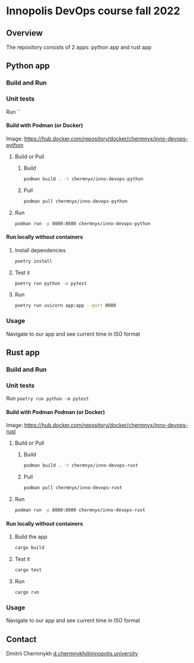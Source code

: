 # Innopolis DevOps course fall 2022

## Overview

The repository consists of 2 apps: python app and rust app

## Python app

### Build and Run

### Unit tests

Run ``

#### Build with Podman (or Docker)

Image: <https://hub.docker.com/repository/docker/chermnyx/inno-devops-python>

1. Build or Pull

   1. Build

      ```bash
      podman build . -t chermnyx/inno-devops-python
      ```

   2. Pull

      ```bash
      podman pull chermnyx/inno-devops-python
      ```

2. Run

   ```bash
   podman run -p 8080:8080 chermnyx/inno-devops-python
   ```

#### Run locally without containers

1. Install dependencies

   ```bash
   poetry install
   ```

2. Test it

   ```bash
   poetry run python -m pytest
   ```

3. Run

   ```bash
   poetry run uvicorn app:app --port 8080
   ```

### Usage

Navigate to our app and see current time in ISO format

## Rust app

### Build and Run

### Unit tests

Run `poetry run python -m pytest`

#### Build with Podman Podman (or Docker)

Image: <https://hub.docker.com/repository/docker/chermnyx/inno-devops-rust>

1. Build or Pull

   1. Build

      ```bash
      podman build . -t chermnyx/inno-devops-rust
      ```

   2. Pull

      ```bash
      podman pull chermnyx/inno-devops-rust
      ```

2. Run

   ```bash
   podman run -p 8080:8080 chermnyx/inno-devops-rust
   ```

#### Run locally without containers

1. Build the app

   ```bash
   cargo build
   ```

2. Test it

   ```bash
   cargo test
   ```

3. Run

   ```bash
   cargo run
   ```

### Usage

Navigate to our app and see current time in ISO format

## Contact

Dmitrii Chermnykh <d.chermnykh@innopolis.university>
